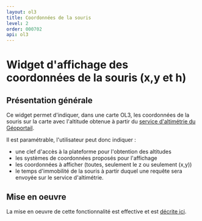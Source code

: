 ```yaml
---
layout: ol3
title: Coordonnées de la souris
level: 2
order: 000702
api: ol3
---
```


# Widget d'affichage des coordonnées de la souris (x,y et h)

## Présentation générale

Ce widget permet d'indiquer, dans une carte OL3, les coordonnées de la souris sur la carte avec l'altitude obtenue à partir du [service d'altimétrie du Géoportail](http://api.ign.fr/tech-docs-js/fr/developpeur/alti.html).

Il est paramétrable, l'utilisateur peut donc indiquer :

* une clef d'accès à la plateforme pour l'obtention des altitudes
* les systèmes de coordonnées proposés pour l'affichage
* les coordonnées à afficher (toutes, seulement le z ou seulement (x,y))
* le temps d'immobilité de la souris à partir duquel une requête sera envoyée sur le service d'altimétrie.

## Mise en oeuvre

La mise en oeuvre de cette fonctionnalité est effective et est <a href="https://github.com/IGNF/geoportal-extensions/blob/master/README-ol3.md#mp" target="_blank">décrite ici</a>.

